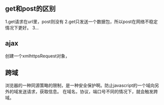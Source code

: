 ## get和post的区别
1.get请求在url里，post则没有
2.get只发送一个数据包，所以post在网络不稳定情况下更好。
3...

## ajax
创建一个xmlhttpsRequest对象，

## 跨域
浏览器的一种同源策略的限制，是一种安全保护啊。防止javascript的一个域向另外的域发送请求，获取信息。
在域名，协议，端口号不同的情况下，就会触发跨域。